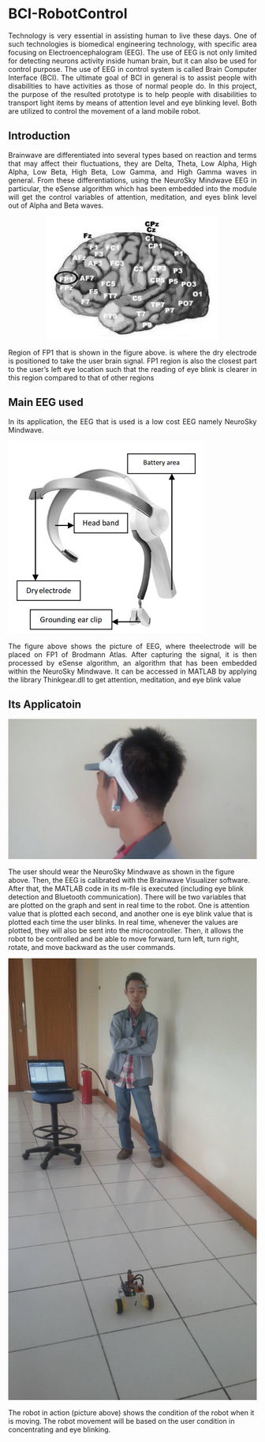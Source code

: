 # BCI-RobotControl

<p align="justify">
    Technology is very essential in assisting human to live these days. One of such technologies is biomedical engineering technology, with specific area focusing on Electroencephalogram (EEG). The use of EEG is not only limited for detecting neurons activity inside human brain, but it can also be used for control purpose. The use of EEG in control system is called Brain Computer Interface (BCI). The ultimate goal of BCI in general is to assist people with disabilities to have activities as those of normal people do. In this project, the purpose of the resulted prototype is to help people with disabilities to transport light items by means of attention level and eye blinking level. Both are utilized to
    control the movement of a land mobile robot.
</p>

## Introduction

<p align="justify">
    Brainwave are differentiated into several types based on reaction and terms that may affect their fluctuations, they are Delta, Theta, Low Alpha, High Alpha, Low Beta, High Beta, Low Gamma, and High Gamma waves in general. From these differentiations, using the NeuroSky Mindwave EEG in particular, the eSense algorithm which has been embedded into the module will get the control variables of attention, meditation, and eyes blink level out of Alpha and Beta waves. 
</p>


<p align="center">
    <img width="350" height="250" src="FP1.jpg">
</p>

<p align="justify">
Region of FP1 that is shown in the figure above. is where the dry electrode is positioned to take the user brain signal. FP1 region is also the closest part to the user’s left eye location such that the reading of eye blink is clearer in this region compared to that of other regions
</p>

## Main EEG used

<p align="justify">
    In its application, the EEG that is used is a low cost EEG namely NeuroSky Mindwave.
</p>

![alt image](UsedEEG.jpg "NeuroSky_Mindwave")

<p align="justify">
    The figure above shows the picture of EEG, where theelectrode will be placed on FP1 of Brodmann Atlas. After capturing the signal, it is then processed by eSense algorithm, an algorithm that has been embedded within the NeuroSky Mindwave. It can
    be accessed in MATLAB by applying the library Thinkgear.dll to get attention, meditation, and eye blink value
</p>

## Its Applicatoin

![alt image](218406.jpg "A User wearing the equipment")

The user should wear the NeuroSky Mindwave as shown in the figure above. Then, the EEG is calibrated with the Brainwave Visualizer software. After that, the MATLAB code in its m-file is executed (including eye blink detection and Bluetooth communication). There will be two variables that are plotted on the
graph and sent in real time to the robot. One is attention value that is plotted each second, and another one is eye blink value that is plotted each
time the user blinks. 
In real time, whenever the values are plotted, they will also be sent into the microcontroller. Then, it allows the robot to be controlled and be able to
move forward, turn left, turn right, rotate, and move backward as the user commands.

![alt image](218405.jpg "Controlling the robot")

The robot in action (picture above) shows the condition of the robot when it is
moving. The robot movement will be based on the user condition in concentrating and eye blinking. 



